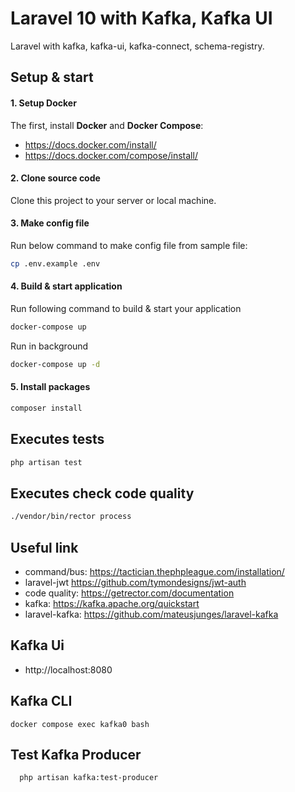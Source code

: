 # Laravel 10 with Kafka, Kafka UI

Laravel with kafka, kafka-ui, kafka-connect, schema-registry.

## Setup & start
#### 1. Setup Docker
The first, install **Docker** and **Docker Compose**:

- https://docs.docker.com/install/
- https://docs.docker.com/compose/install/

#### 2. Clone source code

Clone this project to your server or local machine.

#### 3. Make config file

Run below command to make config file from sample file:

```bash
cp .env.example .env
```

#### 4. Build & start application
Run following command to build & start your application

```bash
docker-compose up
```

Run in background

```bash
docker-compose up -d
```

#### 5. Install packages

```bash
composer install
```

## Executes tests
```bash
php artisan test
```

## Executes check code quality
```bash
./vendor/bin/rector process
```

## Useful link
- command/bus: https://tactician.thephpleague.com/installation/
- laravel-jwt https://github.com/tymondesigns/jwt-auth
- code quality: https://getrector.com/documentation
- kafka: https://kafka.apache.org/quickstart
- laravel-kafka: https://github.com/mateusjunges/laravel-kafka

## Kafka Ui
- http://localhost:8080

## Kafka CLI
```
docker compose exec kafka0 bash
```

## Test Kafka Producer 
```bash
  php artisan kafka:test-producer
```
